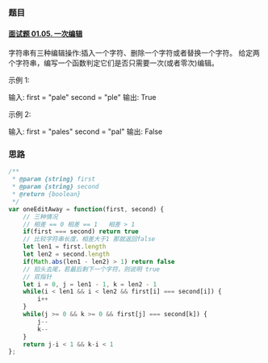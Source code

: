 ### 题目

#### [面试题 01.05. 一次编辑](https://leetcode-cn.com/problems/one-away-lcci/)

字符串有三种编辑操作:插入一个字符、删除一个字符或者替换一个字符。 给定两个字符串，编写一个函数判定它们是否只需要一次(或者零次)编辑。

 

示例 1:

输入: 
first = "pale"
second = "ple"
输出: True


示例 2:

输入: 
first = "pales"
second = "pal"
输出: False

### 思路

```javascript
/**
 * @param {string} first
 * @param {string} second
 * @return {boolean}
 */
var oneEditAway = function(first, second) {
  	// 三种情况
  	// 相差 == 0 相差 == 1   相差 > 1
    if(first === second) return true
    // 比较字符串长度，相差大于1 那就返回false
    let len1 = first.length
    let len2 = second.length
    if(Math.abs(len1 - len2) > 1) return false
    // 掐头去尾，若最后剩下一个字符，则说明 true
    // 双指针
    let i = 0, j = len1 - 1, k = len2 - 1
    while(i < len1 && i < len2 && first[i] === second[i]) {
        i++
    }
    while(j >= 0 && k >= 0 && first[j] === second[k]) {
        j--
        k--
    }
    return j-i < 1 && k-i < 1
};

```

